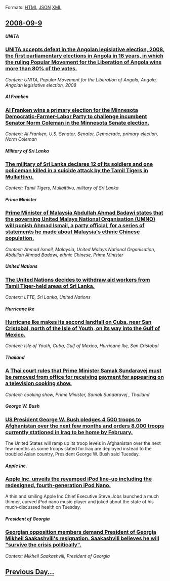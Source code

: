 
Formats: [HTML](2008/09/9/index.html)  [JSON](2008/09/9/index.json)  [XML](2008/09/9/index.xml)  

## [2008-09-9](/news/2008/09/9/index.md)

##### UNITA
### [ UNITA accepts defeat in the Angolan legislative election, 2008, the first parliamentary elections in Angola in 16 years, in which the ruling Popular Movement for the Liberation of Angola wins more than 80% of the votes. ](/news/2008/09/9/unita-accepts-defeat-in-the-angolan-legislative-election-2008-the-first-parliamentary-elections-in-angola-in-16-years-in-which-the-rulin.md)
_Context: UNITA, Popular Movement for the Liberation of Angola, Angola, Angolan legislative election, 2008_

##### Al Franken
### [ Al Franken wins a primary election for the Minnesota Democratic-Farmer-Labor Party to challenge incumbent Senator Norm Coleman in the Minnesota Senate election. ](/news/2008/09/9/al-franken-wins-a-primary-election-for-the-minnesota-democraticafarmeralabor-party-to-challenge-incumbent-senator-norm-coleman-in-the-m.md)
_Context: Al Franken, U.S. Senator, Senator, Democratic, primary election, Norm Coleman_

##### Military of Sri Lanka
### [ The military of Sri Lanka declares 12 of its soldiers and one policeman killed in a suicide attack by the Tamil Tigers in Mullaittivu. ](/news/2008/09/9/the-military-of-sri-lanka-declares-12-of-its-soldiers-and-one-policeman-killed-in-a-suicide-attack-by-the-tamil-tigers-in-mullaittivu.md)
_Context: Tamil Tigers, Mullaittivu, military of Sri Lanka_

##### Prime Minister
### [ Prime Minister of Malaysia Abdullah Ahmad Badawi states that the governing United Malays National Organisation (UMNO) will punish Ahmad Ismail, a party official, for a series of statements he made about Malaysia's ethnic Chinese population. ](/news/2008/09/9/prime-minister-of-malaysia-abdullah-ahmad-badawi-states-that-the-governing-united-malays-national-organisation-umno-will-punish-ahmad-ism.md)
_Context: Ahmad Ismail, Malaysia, United Malays National Organisation, Abdullah Ahmad Badawi, ethnic Chinese, Prime Minister_

##### United Nations
### [ The United Nations decides to withdraw aid workers from Tamil Tiger-held areas of Sri Lanka. ](/news/2008/09/9/the-united-nations-decides-to-withdraw-aid-workers-from-tamil-tiger-held-areas-of-sri-lanka.md)
_Context: LTTE, Sri Lanka, United Nations_

##### Hurricane Ike
### [ Hurricane Ike makes its second landfall on Cuba, near San Cristobal, north of the Isle of Youth, on its way into the Gulf of Mexico. ](/news/2008/09/9/hurricane-ike-makes-its-second-landfall-on-cuba-near-san-crista3bal-north-of-the-isle-of-youth-on-its-way-into-the-gulf-of-mexico.md)
_Context: Isle of Youth, Cuba, Gulf of Mexico, Hurricane Ike, San Cristobal_

##### Thailand
### [ A Thai court rules that Prime Minister Samak Sundaravej must be removed from office for receiving payment for appearing on a television cooking show. ](/news/2008/09/9/a-thai-court-rules-that-prime-minister-samak-sundaravej-must-be-removed-from-office-for-receiving-payment-for-appearing-on-a-television-coo.md)
_Context: cooking show, Prime Minister, Samak Sundaravej , Thailand_

##### George W. Bush
### [ US President George W. Bush pledges 4,500 troops to Afghanistan over the next few months and orders 8,000 troops currently stationed in Iraq to be home by February. ](/news/2008/09/9/us-president-george-w-bush-pledges-4-500-troops-to-afghanistan-over-the-next-few-months-and-orders-8-000-troops-currently-stationed-in-ira.md)
The United States will ramp up its troop levels in Afghanistan over the next few months as some troops slated for Iraq are deployed instead to the troubled Asian country, President George W. Bush said Tuesday.

##### Apple Inc.
### [ Apple Inc. unveils the revamped iPod line-up including the redesigned, fourth-generation iPod Nano. ](/news/2008/09/9/apple-inc-unveils-the-revamped-ipod-line-up-including-the-redesigned-fourth-generation-ipod-nano.md)
A thin and smiling Apple Inc Chief Executive Steve Jobs launched a much thinner, curved iPod nano music player and joked about the state of his much-discussed health on Tuesday.

##### President of Georgia
### [ Georgian opposition members demand President of Georgia Mikheil Saakashvili's resignation. Saakashvili believes he will "survive the crisis politically". ](/news/2008/09/9/georgian-opposition-members-demand-president-of-georgia-mikheil-saakashvili-s-resignation-saakashvili-believes-he-will-survive-the-crisis.md)
_Context: Mikheil Saakashvili, President of Georgia_

## [Previous Day...](/news/2008/09/8/index.md)


